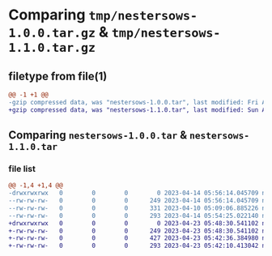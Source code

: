 # Comparing `tmp/nestersows-1.0.0.tar.gz` & `tmp/nestersows-1.1.0.tar.gz`

## filetype from file(1)

```diff
@@ -1 +1 @@
-gzip compressed data, was "nestersows-1.0.0.tar", last modified: Fri Apr 14 05:56:14 2023, max compression
+gzip compressed data, was "nestersows-1.1.0.tar", last modified: Sun Apr 23 05:48:30 2023, max compression
```

## Comparing `nestersows-1.0.0.tar` & `nestersows-1.1.0.tar`

### file list

```diff
@@ -1,4 +1,4 @@
-drwxrwxrwx   0        0        0        0 2023-04-14 05:56:14.045709 nestersows-1.0.0/
--rw-rw-rw-   0        0        0      249 2023-04-14 05:56:14.045709 nestersows-1.0.0/PKG-INFO
--rw-rw-rw-   0        0        0      331 2023-04-10 05:09:06.885226 nestersows-1.0.0/nester.py
--rw-rw-rw-   0        0        0      293 2023-04-14 05:54:25.022140 nestersows-1.0.0/setup.py
+drwxrwxrwx   0        0        0        0 2023-04-23 05:48:30.541102 nestersows-1.1.0/
+-rw-rw-rw-   0        0        0      249 2023-04-23 05:48:30.541102 nestersows-1.1.0/PKG-INFO
+-rw-rw-rw-   0        0        0      427 2023-04-23 05:42:36.384980 nestersows-1.1.0/nester.py
+-rw-rw-rw-   0        0        0      293 2023-04-23 05:42:10.413042 nestersows-1.1.0/setup.py
```

